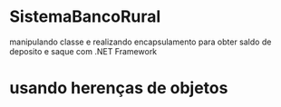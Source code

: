 # SistemaBancoRural
manipulando classe e realizando encapsulamento para obter saldo de deposito e saque com .NET Framework
<h1> usando herenças de objetos </h1>
